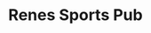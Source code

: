 ---
title: Renes Sports Pub
layout: negocio
slogan: PUB
web:
categoria: Restaurante
imagenes: ["/assets/img/directorio/renes-restaurante.webp"]
direccion: Blvd. Benito Juárez 137, Zona Centro, 22710 Rosarito, B.C.
estado: Baja California
municipio: Rosarito
codigo: 22710
latitude: 32.3490048
longitude: -117.0676394
telefono: 661 104 1042
cocina:
rango: $$
facebook: https://www.facebook.com/Renes-Sports-Pub-2268523413431000
instagram:
whatsapp:
horariodeservicio:
descripcion: Comida casera con el sabor original de El Salvador
---